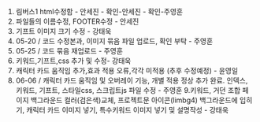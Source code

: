 1. 림버스1 html수정함 - 안세진 - 확인-안세진 - 확인-주영훈
2. 파일들의 이름수정, FOOTER수정 - 안세진
3. 기프트 이미지 크기 수정 - 강태욱
4. 05-20 / 코드 수정본과, 이미지 묶음 파일 업로드, 확인 부탁 - 주영훈
5. 05-25 / 코드 묶음 재업로드 - 주영훈
6. 키워드,기프트,css 추가 및 수정- 강태욱
7. 캐릭터 카드 움직임 추가,효과 적용 오류,각각 미적용 (추후 수정예정) - 윤영일
8. 06-06 / 캐릭터 카드 움직임 및 오버레이 기능, 개별 적용 정상 추가 완료. 인덱스, 키워드, 기프트, 스타일css, 스크립트js 파일 수정 - 주영훈
9.키워드, 거던 조합 페이지 백그라운드 컬러(검은색)교체, 프로젝트문 아이콘(limbg4) 백그라운드에 입히기, 캐릭터 카드 이미지 넣기, 특수키워드 이미지 넣기 및 설명작성 - 강태욱
